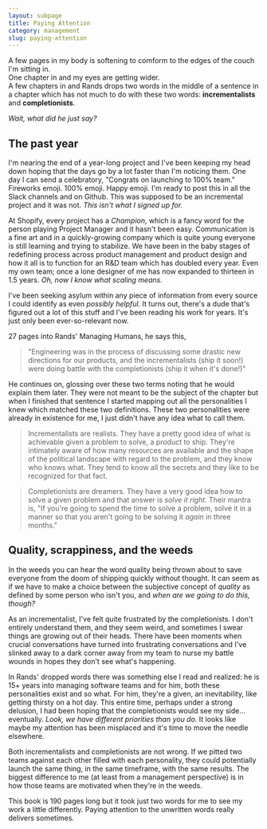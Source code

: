 ```yaml
---
layout: subpage
title: Paying Attention
category: management
slug: paying-attention
---
```

A few pages in my body is softening to comform to the edges of the couch I'm sitting in.  
One chapter in and my eyes are getting wider.  
A few chapters in and Rands drops two words in the middle of a sentence in a chapter which has not much to do with these two words: **incrementalists** and **completionists**.

*Wait, what did he just say?*

## The past year

I'm nearing the end of a year-long project and I've been keeping my head down hoping that the days go by a lot faster than I'm noticing them. One day I can send a celebratory, "Congrats on launching to 100% team." Fireworks emoji. 100% emoji. Happy emoji. I'm ready to post this in all the Slack channels and on Github. This was supposed to be an incremental project and it was not. *This isn't what I signed up for.*

At Shopify, every project has a *Champion*, which is a fancy word for the person playing Project Manager and it hasn't been easy. Communication is a fine art and in a quickly-growing company which is quite young everyone is still learning and trying to stabilize. We have been in the baby stages of redefining process across product management and product design and how it all is to function for an R&D team which has doubled every year. Even my own team; once a lone designer of me has now expanded to thirteen in 1.5 years. *Oh, now I know what scaling means.*

I've been seeking asylum within any piece of information from every source I could identify as even *possibly helpful.* It turns out, there's a dude that's figured out a lot of this stuff and I've been reading his work for years. It's just only been ever-so-relevant now. 

27 pages into Rands' Managing Humans, he says this,

> "Engineering was in the process of discussing some drastic new directions for our products, and the incrementalists (ship it soon!) were doing battle with the completionists (ship it when it's done!)"

He continues on, glossing over these two terms noting that he would explain them later. They were not meant to be the subject of the chapter but when I finished that sentence I started mapping out all the personalities I knew which matched these two definitions. These two personalities were already in existence for me, I just didn't have any idea what to call them.

> Incrementalists are realists. They have a pretty good idea of what is achievable given a problem to solve, a product to ship. They're intimately aware of how many resources are available and the shape of the political landscape with regard to the problem, and they know who knows what. They tend to know all the secrets and they like to be recognized for that fact.

> Completionists are dreamers. They have a very good idea how to solve a given problem and that answer is _solve it right_. Their mantra is, "If you're going to spend the time to solve a problem, solve it in a manner so that you aren't going to be solving it _again_ in three months."

## Quality, scrappiness, and the weeds

In the weeds you can hear the word quality being thrown about to save everyone from the doom of shipping quickly without thought. It can seem as if we have to make a choice between the subjective concept of *quality* as defined by some person who isn't you, and *when are we going to do this, though?*

As an incrementalist, I've felt quite frustrated by the completionists. I don't entirely understand them, and they seem weird, and sometimes I swear things are growing out of their heads. There have been moments when crucial conversations have turned into frustrating conversations and I've slinked away to a dark corner away from my team to nurse my battle wounds in hopes they don't see what's happening.

In Rands' dropped words there was something else I read and realized: he is 15+ years into managing software teams and for him, both these personalities exist and so what. For him, they're a given, an inevitability, like getting thirsty on a hot day. This entire time, perhaps under a strong delusion, I had been hoping that the completionists would see my side... eventually. *Look, we have different priorities than you do.* It looks like maybe my attention has been misplaced and it's time to move the needle elsewhere.

Both incrementalists and completionists are not wrong. If we pitted two teams against each other filled with each personality, they could potentially launch the same thing, in the same timeframe, with the same results. The biggest difference to me (at least from a management perspective) is in how those teams are motivated when they're in the weeds. 

This book is 190 pages long but it took just two words for me to see my work a little differently. Paying attention to the unwritten words really delivers sometimes.
